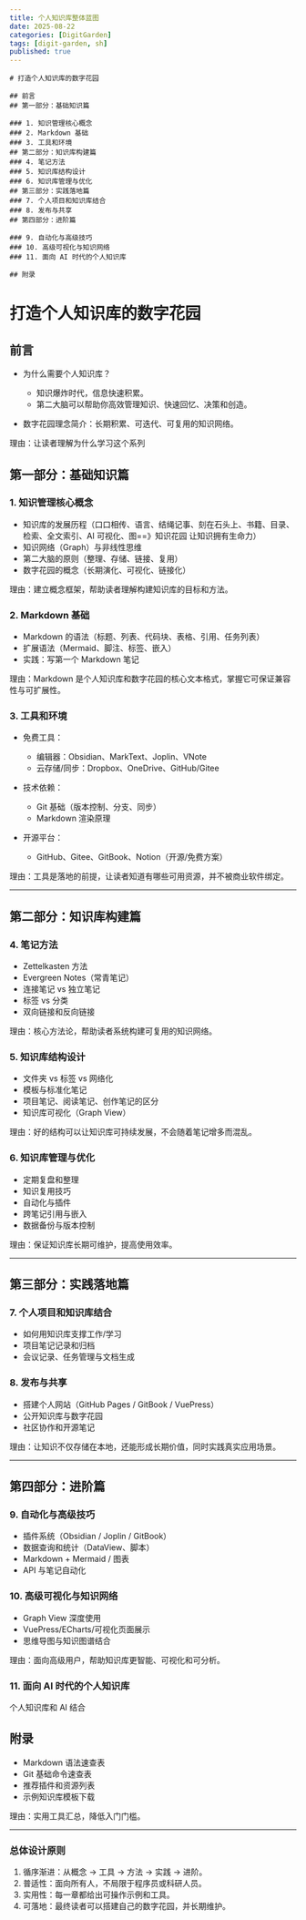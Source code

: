```yaml
---
title: 个人知识库整体蓝图
date: 2025-08-22
categories: [DigitGarden]
tags: [digit-garden, sh]
published: true
---
```



```markmap
# 打造个人知识库的数字花园

## 前言
## 第一部分：基础知识篇

### 1. 知识管理核心概念
### 2. Markdown 基础
### 3. 工具和环境
## 第二部分：知识库构建篇
### 4. 笔记方法
### 5. 知识库结构设计
### 6. 知识库管理与优化
## 第三部分：实践落地篇
### 7. 个人项目和知识库结合
### 8. 发布与共享
## 第四部分：进阶篇

### 9. 自动化与高级技巧
### 10. 高级可视化与知识网络
### 11. 面向 AI 时代的个人知识库

## 附录
```

# 打造个人知识库的数字花园

## 前言

* 为什么需要个人知识库？

  * 知识爆炸时代，信息快速积累。
  * 第二大脑可以帮助你高效管理知识、快速回忆、决策和创造。
* 数字花园理念简介：长期积累、可迭代、可复用的知识网络。

理由：让读者理解为什么学习这个系列

## 第一部分：基础知识篇

### 1. 知识管理核心概念

* 知识库的发展历程（口口相传、语言、结绳记事、刻在石头上、书籍、目录、检索、全文索引、AI 可视化、图==》知识花园 让知识拥有生命力）
* 知识网络（Graph）与非线性思维
* 第二大脑的原则（整理、存储、链接、复用）
* 数字花园的概念（长期演化、可视化、链接化）

理由：建立概念框架，帮助读者理解构建知识库的目标和方法。

### 2. Markdown 基础

* Markdown 的语法（标题、列表、代码块、表格、引用、任务列表）
* 扩展语法（Mermaid、脚注、标签、嵌入）
* 实践：写第一个 Markdown 笔记

理由：Markdown 是个人知识库和数字花园的核心文本格式，掌握它可保证兼容性与可扩展性。

### 3. 工具和环境

* 免费工具：

  * 编辑器：Obsidian、MarkText、Joplin、VNote
  * 云存储/同步：Dropbox、OneDrive、GitHub/Gitee
* 技术依赖：

  * Git 基础（版本控制、分支、同步）
  * Markdown 渲染原理
* 开源平台：

  * GitHub、Gitee、GitBook、Notion（开源/免费方案）

理由：工具是落地的前提，让读者知道有哪些可用资源，并不被商业软件绑定。

---

## 第二部分：知识库构建篇

### 4. 笔记方法

* Zettelkasten 方法
* Evergreen Notes（常青笔记）
* 连接笔记 vs 独立笔记
* 标签 vs 分类
* 双向链接和反向链接

理由：核心方法论，帮助读者系统构建可复用的知识网络。

### 5. 知识库结构设计

* 文件夹 vs 标签 vs 网络化
* 模板与标准化笔记
* 项目笔记、阅读笔记、创作笔记的区分
* 知识库可视化（Graph View）

理由：好的结构可以让知识库可持续发展，不会随着笔记增多而混乱。

### 6. 知识库管理与优化

* 定期复盘和整理
* 知识复用技巧
* 自动化与插件
* 跨笔记引用与嵌入
* 数据备份与版本控制

理由：保证知识库长期可维护，提高使用效率。

---

## 第三部分：实践落地篇

### 7. 个人项目和知识库结合

* 如何用知识库支撑工作/学习
* 项目笔记记录和归档
* 会议记录、任务管理与文档生成

### 8. 发布与共享

* 搭建个人网站（GitHub Pages / GitBook / VuePress）
* 公开知识库与数字花园
* 社区协作和开源笔记

理由：让知识不仅存储在本地，还能形成长期价值，同时实践真实应用场景。

---

## 第四部分：进阶篇

### 9. 自动化与高级技巧

* 插件系统（Obsidian / Joplin / GitBook）
* 数据查询和统计（DataView、脚本）
* Markdown + Mermaid / 图表
* API 与笔记自动化

### 10. 高级可视化与知识网络

* Graph View 深度使用
* VuePress/ECharts/可视化页面展示
* 思维导图与知识图谱结合

理由：面向高级用户，帮助知识库更智能、可视化和可分析。

### 11. 面向 AI 时代的个人知识库

个人知识库和 AI 结合

## 附录

* Markdown 语法速查表
* Git 基础命令速查表
* 推荐插件和资源列表
* 示例知识库模板下载

理由：实用工具汇总，降低入门门槛。

---

### 总体设计原则

1. 循序渐进：从概念 → 工具 → 方法 → 实践 → 进阶。
2. 普适性：面向所有人，不局限于程序员或科研人员。
3. 实用性：每一章都给出可操作示例和工具。
4. 可落地：最终读者可以搭建自己的数字花园，并长期维护。
